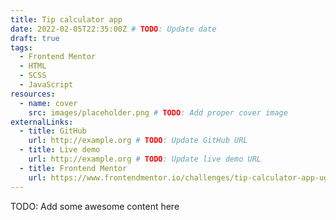 ```yaml
---
title: Tip calculator app
date: 2022-02-05T22:35:00Z # TODO: Update date
draft: true
tags:
  - Frontend Mentor
  - HTML
  - SCSS
  - JavaScript
resources:
  - name: cover
    src: images/placeholder.png # TODO: Add proper cover image
externalLinks:
  - title: GitHub
    url: http://example.org # TODO: Update GitHub URL
  - title: Live demo
    url: http://example.org # TODO: Update live demo URL
  - title: Frontend Mentor
    url: https://www.frontendmentor.io/challenges/tip-calculator-app-ugJNGbJUX
---
```


TODO: Add some awesome content here
